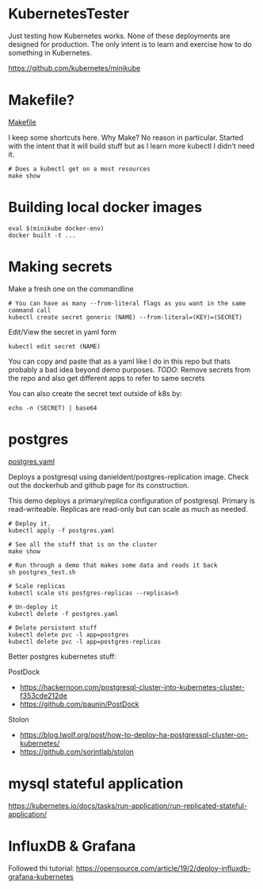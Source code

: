 # KubernetesTester
Just testing how Kubernetes works. None of these deployments are designed for production. The only intent is to learn and exercise how to do something in Kubernetes.

https://github.com/kubernetes/minikube

# Makefile?
[Makefile](Makefile)

I keep some shortcuts here. Why Make? No reason in particular. Started with the intent that it will build stuff but as I learn more kubectl I didn't need it.

```
# Does a kubectl get on a most resources
make show

```

# Building local docker images

```
eval $(minikube docker-env)
docker built -t ...
```

# Making secrets

Make a fresh one on the commandline
```
# You can have as many --from-literal flags as you want in the same command call
kubectl create secret generic (NAME) --from-literal=(KEY)=(SECRET)
```

Edit/View the secret in yaml form
```
kubectl edit secret (NAME)
```
You can copy and paste that as a yaml like I do in this repo but thats probably a bad idea beyond demo purposes.
*TODO*: Remove secrets from the repo and also get different apps to refer to same secrets

You can also create the secret text outside of k8s by:
```
echo -n (SECRET) | base64
```


# postgres
[postgres.yaml](postgres.yaml)

Deploys a postgresql using danieldent/postgres-replication image. Check out the dockerhub and github page for its construction.

This demo deploys a primary/replica configuration of postgresql. Primary is read-writeable. Replicas are read-only but can scale as much as needed.

```
# Deploy it.
kubectl apply -f postgres.yaml

# See all the stuff that is on the cluster
make show

# Run through a demo that makes some data and reads it back
sh postgres_test.sh

# Scale replicas
kubectl scale sts postgres-replicas --replicas=5

# Un-deploy it
kubectl delete -f postgres.yaml

# Delete persistent stuff
kubectl delete pvc -l app=postgres
kubectl delete pvc -l app=postgres-replicas

```


Better postgres kubernetes stuff:

PostDock
 * https://hackernoon.com/postgresql-cluster-into-kubernetes-cluster-f353cde212de
 * https://github.com/paunin/PostDock

Stolon
 * https://blog.lwolf.org/post/how-to-deploy-ha-postgressql-cluster-on-kubernetes/
 * https://github.com/sorintlab/stolon



# mysql stateful application

https://kubernetes.io/docs/tasks/run-application/run-replicated-stateful-application/


# InfluxDB & Grafana

Followed thi tutorial:
https://opensource.com/article/19/2/deploy-influxdb-grafana-kubernetes
